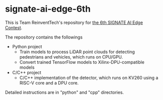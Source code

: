 # signate-ai-edge-6th

This is Team ReinventTech's repository for [the 6th SIGNATE AI Edge Contest](https://signate.jp/competitions/732/).

The repository contains the followings

- Python project
  - Train models to process LiDAR point clouds for detecting pedestrians and vehicles, which runs on CPU/GPU.
  - Convert trained TensorFlow models to Xilinx-DPU-compatible models
- C/C++ project
  - C/C++ implementation of the detector, which runs on KV260 using a RISC-V core and a DPU core.

Detailed instructions are in "python" and "cpp" directories.
